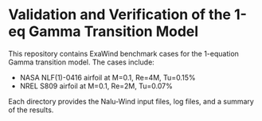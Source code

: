 
# Validation and Verification of the 1-eq Gamma Transition Model

This repository contains ExaWind benchmark cases for the 1-equation Gamma transition model. The cases include:

- NASA NLF(1)-0416 airfoil at M=0.1, Re=4M, Tu=0.15%
- NREL S809 airfoil at M=0.1, Re=2M, Tu=0.07%

Each directory provides the Nalu-Wind input files, log files, and a summary of the results.

